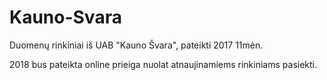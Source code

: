 # Kauno-Svara

Duomenų rinkiniai iš UAB "Kauno Švara", pateikti 2017 11mėn.<br>

2018 bus pateikta online prieiga nuolat atnaujinamiems rinkiniams pasiekti.



